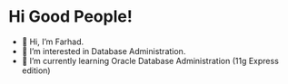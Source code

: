 # Hi Good People!
- 👋 Hi, I’m Farhad.
- 👀 I’m interested in Database Administration.
- 🌱 I’m currently learning Oracle Database Administration (11g Express edition)

<!---
FarhadHossainTanvir/FarhadHossainTanvir is a ✨ special ✨ repository because its `README.md` (this file) appears on your GitHub profile.
You can click the Preview link to take a look at your changes.
--->
